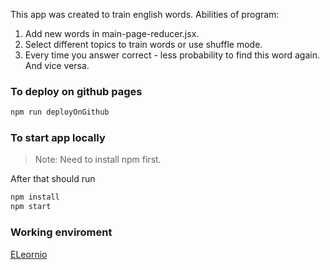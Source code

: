 This app was created to train english words.
Abilities of program:
1. Add new words in main-page-reducer.jsx.
2. Select different topics to train words or use shuffle mode.
3. Every time you answer correct - less probability to find this word again. And vice versa.

### To deploy on github pages

```sh
npm run deployOnGithub
```

### To start app locally

> Note: Need to install npm first.

After that should run
```sh
npm install
npm start
```
	
### Working enviroment
[ELeornio](https://antontroyan.github.io/ELeornio/)
	